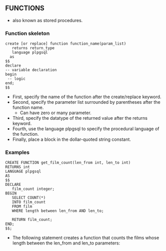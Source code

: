 ## FUNCTIONS
* also known as stored procedures.
### Function skeleton
```
create [or replace] function function_name(param_list)
   returns return_type 
   language plpgsql
  as
$$
declare 
-- variable declaration
begin
 -- logic
end;
$$
```

* First, specify the name of the function after the create/replace keyword.
* Second, specify the parameter list surrounded by parentheses after the function name.
    * Can have zero or many parameter.
* Third, specify the datatype of the returned value after the returns keyword.
* Fourth, use the language plpgsql to specify the procedural language of the function.
* Finally, place a block in the dollar-quoted string constant.

### Examples
```
CREATE FUNCTION get_film_count(len_from int, len_to int)
RETURNS int
LANGUAGE plpgsql
AS
$$
DECLARE
   film_count integer;
BEGIN
   SELECT COUNT(*) 
   INTO film_count
   FROM film
   WHERE length between len_from AND len_to;
   
   RETURN film_count;
END;
$$;
```
* The following statement creates a function that counts the films whose length between the len_from and len_to parameters: